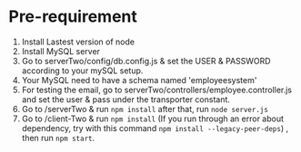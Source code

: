 # Pre-requirement
1. Install Lastest version of node
2. Install MySQL server
3. Go to serverTwo/config/db.config.js & set the USER & PASSWORD according to your mySQL setup.
4. Your MySQL need to have a schema named 'employeesystem'
5. For testing the email, go to serverTwo/controllers/employee.controller.js and set the user & pass under the transporter constant.
6. Go to /serverTwo & 
run `npm install`
after that, run `node server.js`
7. Go to /client-Two &
 run `npm install` (If you run through an error about dependency, try with this command `npm install --legacy-peer-deps`)
, then run `npm start`. 
